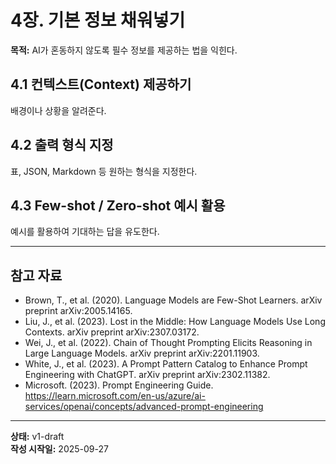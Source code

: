 # 4장. 기본 정보 채워넣기

**목적:** AI가 혼동하지 않도록 필수 정보를 제공하는 법을 익힌다.

## 4.1 컨텍스트(Context) 제공하기
배경이나 상황을 알려준다.

## 4.2 출력 형식 지정
표, JSON, Markdown 등 원하는 형식을 지정한다.

## 4.3 Few-shot / Zero-shot 예시 활용
예시를 활용하여 기대하는 답을 유도한다.

---

## 참고 자료

- Brown, T., et al. (2020). Language Models are Few-Shot Learners. arXiv preprint arXiv:2005.14165.
- Liu, J., et al. (2023). Lost in the Middle: How Language Models Use Long Contexts. arXiv preprint arXiv:2307.03172.
- Wei, J., et al. (2022). Chain of Thought Prompting Elicits Reasoning in Large Language Models. arXiv preprint arXiv:2201.11903.
- White, J., et al. (2023). A Prompt Pattern Catalog to Enhance Prompt Engineering with ChatGPT. arXiv preprint arXiv:2302.11382.
- Microsoft. (2023). Prompt Engineering Guide. https://learn.microsoft.com/en-us/azure/ai-services/openai/concepts/advanced-prompt-engineering

---

**상태:** v1-draft  
**작성 시작일:** 2025-09-27